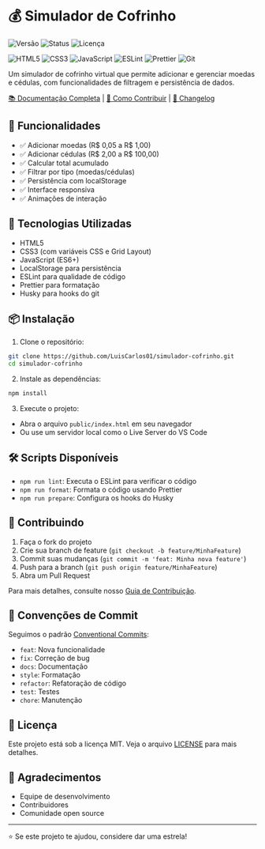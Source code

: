 # 💰 Simulador de Cofrinho

![Versão](https://img.shields.io/badge/version-1.0.0-blue.svg)
![Status](https://img.shields.io/badge/status-MVP-success.svg)
![Licença](https://img.shields.io/badge/license-MIT-green.svg)

![HTML5](https://img.shields.io/badge/HTML5-E34F26?style=for-the-badge&logo=html5&logoColor=white)
![CSS3](https://img.shields.io/badge/CSS3-1572B6?style=for-the-badge&logo=css3&logoColor=white)
![JavaScript](https://img.shields.io/badge/JavaScript-F7DF1E?style=for-the-badge&logo=javascript&logoColor=black)
![ESLint](https://img.shields.io/badge/ESLint-4B32C3?style=for-the-badge&logo=eslint&logoColor=white)
![Prettier](https://img.shields.io/badge/Prettier-F7B93E?style=for-the-badge&logo=prettier&logoColor=black)
![Git](https://img.shields.io/badge/Git-F05032?style=for-the-badge&logo=git&logoColor=white)

Um simulador de cofrinho virtual que permite adicionar e gerenciar moedas e cédulas, com funcionalidades de filtragem e persistência de dados.

[📚 Documentação Completa](docs/ARCHITECTURE.md) | [🤝 Como Contribuir](docs/CONTRIBUTING.md) | [📝 Changelog](docs/CHANGELOG.md)

## 🎯 Funcionalidades

- ✅ Adicionar moedas (R$ 0,05 a R$ 1,00)
- ✅ Adicionar cédulas (R$ 2,00 a R$ 100,00)
- ✅ Calcular total acumulado
- ✅ Filtrar por tipo (moedas/cédulas)
- ✅ Persistência com localStorage
- ✅ Interface responsiva
- ✅ Animações de interação

## 🚀 Tecnologias Utilizadas

- HTML5
- CSS3 (com variáveis CSS e Grid Layout)
- JavaScript (ES6+)
- LocalStorage para persistência
- ESLint para qualidade de código
- Prettier para formatação
- Husky para hooks do git

## 📦 Instalação

1. Clone o repositório:

```bash
git clone https://github.com/LuisCarlos01/simulador-cofrinho.git
cd simulador-cofrinho
```

2. Instale as dependências:

```bash
npm install
```

3. Execute o projeto:

- Abra o arquivo `public/index.html` em seu navegador
- Ou use um servidor local como o Live Server do VS Code

## 🛠️ Scripts Disponíveis

- `npm run lint`: Executa o ESLint para verificar o código
- `npm run format`: Formata o código usando Prettier
- `npm run prepare`: Configura os hooks do Husky

## 🤝 Contribuindo

1. Faça o fork do projeto
2. Crie sua branch de feature (`git checkout -b feature/MinhaFeature`)
3. Commit suas mudanças (`git commit -m 'feat: Minha nova feature'`)
4. Push para a branch (`git push origin feature/MinhaFeature`)
5. Abra um Pull Request

Para mais detalhes, consulte nosso [Guia de Contribuição](docs/CONTRIBUTING.md).

## 📝 Convenções de Commit

Seguimos o padrão [Conventional Commits](https://www.conventionalcommits.org/):

- `feat`: Nova funcionalidade
- `fix`: Correção de bug
- `docs`: Documentação
- `style`: Formatação
- `refactor`: Refatoração de código
- `test`: Testes
- `chore`: Manutenção

## 📄 Licença

Este projeto está sob a licença MIT. Veja o arquivo [LICENSE](LICENSE) para mais detalhes.

## 🎉 Agradecimentos

- Equipe de desenvolvimento
- Contribuidores
- Comunidade open source

---

⭐️ Se este projeto te ajudou, considere dar uma estrela!
